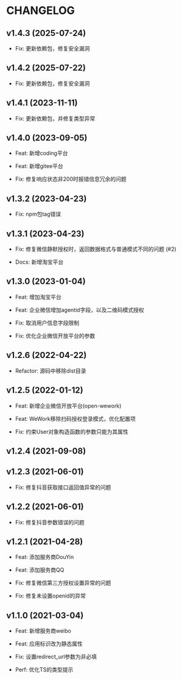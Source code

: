 # CHANGELOG


## v1.4.3 (2025-07-24)

- Fix: 更新依赖包，修复安全漏洞

## v1.4.2 (2025-07-22)

- Fix: 更新依赖包，修复安全漏洞

## v1.4.1 (2023-11-11)

- Fix: 更新依赖包，并修复类型异常

## v1.4.0 (2023-09-05)

- Feat: 新增coding平台
- Feat: 新增gitee平台

- Fix: 修复响应状态非200时报错信息冗余的问题

## v1.3.2 (2023-04-23)

- Fix: npm包tag错误

## v1.3.1 (2023-04-23)

- Fix: 修复微信静默授权时，返回数据格式与普通模式不同的问题 (#2)

- Docs: 新增淘宝平台

## v1.3.0 (2023-01-04)

- Feat: 增加淘宝平台
- Feat: 企业微信增加agentid字段，以及二维码模式授权

- Fix: 取消用户信息字段限制
- Fix: 优化企业微信开放平台的参数

## v1.2.6 (2022-04-22)

- Refactor: 源码中移除dist目录

## v1.2.5 (2022-01-12)

- Feat: 新增企业微信开放平台(open-wework)
- Feat: WeWork移除扫码授权登录模式，优化配置项

- Fix: 约束User对象构造函数的参数只能为其属性

## v1.2.4 (2021-09-08)

## v1.2.3 (2021-06-01)

- Fix: 修复抖音获取接口返回值异常的问题

## v1.2.2 (2021-06-01)

- Fix: 修复抖音参数错误的问题

## v1.2.1 (2021-04-28)

- Feat: 添加服务商DouYin
- Feat: 添加服务商QQ

- Fix: 修复微信第三方授权设置异常的问题
- Fix: 修复未设置openid的异常

## v1.1.0 (2021-03-04)

- Feat: 新增服务商weibo
- Feat: 应用标识改为静态属性

- Fix: 设置redirect_url参数为非必填

- Perf: 优化TS的类型提示
